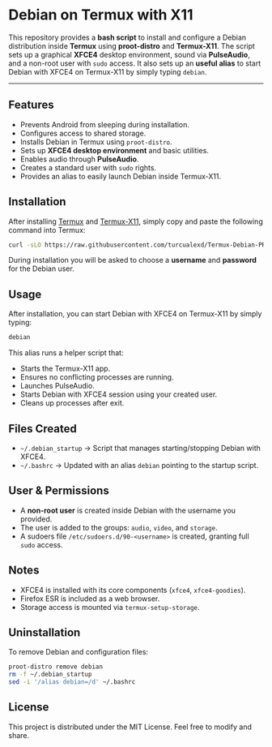 # Debian on Termux with X11

This repository provides a **bash script** to install and configure a Debian distribution inside **Termux** using **proot-distro** and **Termux-X11**. The script sets up a graphical **XFCE4** desktop environment, sound via **PulseAudio**, and a non-root user with `sudo` access. It also sets up an **useful alias** to start Debian with XFCE4 on Termux-X11 by simply typing `debian`.

---

## Features

* Prevents Android from sleeping during installation.
* Configures access to shared storage.
* Installs Debian in Termux using `proot-distro`.
* Sets up **XFCE4 desktop environment** and basic utilities.
* Enables audio through **PulseAudio**.
* Creates a standard user with `sudo` rights.
* Provides an alias to easily launch Debian inside Termux-X11.


## Installation

After installing [Termux](https://github.com/termux/termux-app) and [Termux-X11](https://github.com/termux/termux-x11), simply copy and paste the following command into Termux:

```bash
curl -sLO https://raw.githubusercontent.com/turcualexd/Termux-Debian-PRoot-installer/master/debian_install.sh && . debian_install.sh
```

During installation you will be asked to choose a **username** and **password** for the Debian user.


## Usage

After installation, you can start Debian with XFCE4 on Termux-X11 by simply typing:

```bash
debian
```

This alias runs a helper script that:

* Starts the Termux-X11 app.
* Ensures no conflicting processes are running.
* Launches PulseAudio.
* Starts Debian with XFCE4 session using your created user.
* Cleans up processes after exit.


## Files Created

* `~/.debian_startup` → Script that manages starting/stopping Debian with XFCE4.
* `~/.bashrc` → Updated with an alias `debian` pointing to the startup script.


## User & Permissions

* A **non-root user** is created inside Debian with the username you provided.
* The user is added to the groups: `audio`, `video`, and `storage`.
* A sudoers file `/etc/sudoers.d/90-<username>` is created, granting full `sudo` access.


## Notes

* XFCE4 is installed with its core components (`xfce4`, `xfce4-goodies`).
* Firefox ESR is included as a web browser.
* Storage access is mounted via `termux-setup-storage`.


## Uninstallation

To remove Debian and configuration files:

```bash
proot-distro remove debian
rm -f ~/.debian_startup
sed -i '/alias debian=/d' ~/.bashrc
```


## License

This project is distributed under the MIT License. Feel free to modify and share.

